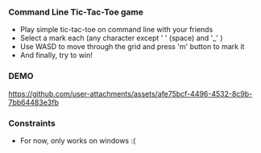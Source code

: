 ### Command Line Tic-Tac-Toe game

- Play simple tic-tac-toe on command line with your friends
- Select a mark each (any character except ' ' (space) and '_' )
- Use WASD to move through the grid and press 'm' button to mark it
- And finally, try to win!

### DEMO
https://github.com/user-attachments/assets/afe75bcf-4496-4532-8c9b-7bb64483e3fb



### Constraints
- For now, only works on windows :(
